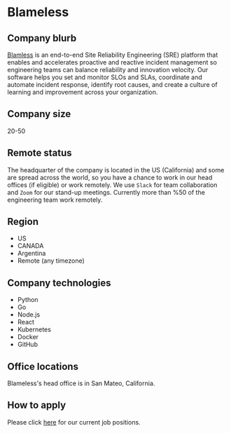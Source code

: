 # Blameless

## Company blurb

[Blamless](https://www.blameless.com/) is an end-to-end Site Reliability Engineering (SRE) platform that enables and accelerates proactive and reactive incident management so engineering teams can balance reliability and innovation velocity. Our software helps you set and monitor SLOs and SLAs, coordinate and automate incident response, identify root causes, and create a culture of learning and improvement across your organization.

## Company size

20-50


## Remote status

The headquarter of the company is located in the US (California) and some are spread across the world, so you have a chance to work in our head offices (if eligible) or work remotely. We use `Slack` for team collaboration and `Zoom` for our stand-up meetings. Currently more than %50 of the engineering team work remotely.

## Region

- US
- CANADA
- Argentina
- Remote (any timezone)

## Company technologies

- Python
- Go
- Node.js
- React
- Kubernetes
- Docker
- GitHub


## Office locations

Blameless's head office is in San Mateo, California.

## How to apply

Please click [here](https://www.blameless.com/careers) for our current job positions.
